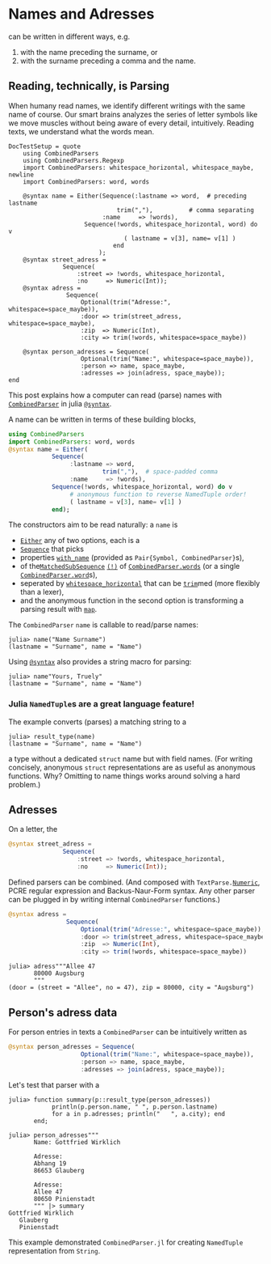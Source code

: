 # Names and Adresses
can be written in different ways, e.g.
1. with the name preceding the surname, or
2. with the surname preceding a comma and the name.


## Reading, technically, is Parsing
When humany read names, we identify different writings with the same name of course.
Our smart brains analyzes the series of letter symbols
like we move muscles without being aware of every detail, intuitively.
Reading texts, we understand what the words mean.

```@meta
DocTestSetup = quote
	using CombinedParsers
	using CombinedParsers.Regexp
	import CombinedParsers: whitespace_horizontal, whitespace_maybe, newline
	import CombinedParsers: word, words

    @syntax name = Either(Sequence(:lastname => word,  # preceding lastname
    			              trim(","),          # comma separating
    				      :name     => !words),
    			     Sequence(!words, whitespace_horizontal, word) do v
                                ( lastname = v[3], name= v[1] )
                             end
    		             );
    @syntax street_adress =
               Sequence(
                   :street => !words, whitespace_horizontal,
                   :no     => Numeric(Int));
    @syntax adress =
                Sequence(
                    Optional(trim("Adresse:", whitespace=space_maybe)),
                    :door => trim(street_adress, whitespace=space_maybe),
                    :zip  => Numeric(Int),
                    :city => trim(!words, whitespace=space_maybe))
					
    @syntax person_adresses = Sequence(
                    Optional(trim("Name:", whitespace=space_maybe)),
                    :person => name, space_maybe,
                    :adresses => join(adress, space_maybe));
end
```

This post explains how a computer can read (parse) names 
with [`CombinedParser`](@ref) in julia [`@syntax`](@ref).

A name can be written in terms of these building blocks,
```julia
using CombinedParsers
import CombinedParsers: word, words
@syntax name = Either(
            Sequence(
                 :lastname => word,
    		              trim(","),  # space-padded comma
        		 :name     => !words),
            Sequence(!words, whitespace_horizontal, word) do v
                 # anonymous function to reverse NamedTuple order!
                 ( lastname = v[3], name= v[1] )
            end);
```

The constructors aim to be read naturally: a `name` is 
- [`Either`](@ref) any of two options, each is a
- [`Sequence`](@ref) that picks
- properties [`with_name`](@ref) (provided as `Pair{Symbol, CombinedParser}`s),
- of the[`MatchedSubSequence`](@ref) [`(!)`](@ref) of [`CombinedParser.words`](@ref) (or a single [`CombinedParser.word`](@ref)s), 
- seperated by [`whitespace_horizontal`](@ref) that can be [`trim`](@ref)med (more flexibly than a lexer),
- and the anonymous function in the second option is transforming a parsing result with [`map`](@ref).

The `CombinedParser` `name` is callable to read/parse names:
```@jldoctest
julia> name("Name Surname")
(lastname = "Surname", name = "Name")
```

Using [`@syntax`](@ref) also provides a string macro for parsing:
```@jldoctest
julia> name"Yours, Truely"
(lastname = "Surname", name = "Name")
```

### Julia `NamedTuple`s are a great language feature! 
The example converts (parses) a matching string to a
```@jldoctest
julia> result_type(name)
(lastname = "Surname", name = "Name")
```
a type without a dedicated `struct` name but with field names.
(For writing concisely, anonymous `struct` representations are as useful as anonymous functions.
Why?  Omitting to name things works around solving a hard problem.)

## Adresses
On a letter, the
```julia
@syntax street_adress =
               Sequence(
                   :street => !words, whitespace_horizontal,
                   :no     => Numeric(Int));
```

Defined parsers can be combined.
(And composed with `TextParse.`[`Numeric`](@ref), PCRE regular expression and Backus-Naur-Form syntax.
Any other parser can be plugged in by writing internal `CombinedParser` functions.)

```julia
@syntax adress =
                Sequence(
                    Optional(trim("Adresse:", whitespace=space_maybe)),
                    :door => trim(street_adress, whitespace=space_maybe),
                    :zip  => Numeric(Int),
                    :city => trim(!words, whitespace=space_maybe))
```


```jldoctest
julia> adress"""Allee 47
       80000 Augsburg
       """
(door = (street = "Allee", no = 47), zip = 80000, city = "Augsburg")
```

## Person's adress data
For person entries in texts a `CombinedParser` can be intuitively written as

```julia
@syntax person_adresses = Sequence(
                    Optional(trim("Name:", whitespace=space_maybe)),
                    :person => name, space_maybe,
                    :adresses => join(adress, space_maybe));
```


Let's test that parser with a
```jldoctest
julia> function summary(p::result_type(person_adresses)) 
            println(p.person.name, " ", p.person.lastname)
            for a in p.adresses; println("   ", a.city); end
       end;

julia> person_adresses"""
       Name: Gottfried Wirklich
       
       Adresse:
       Abhang 19
       86653 Glauberg
       
       Adresse:
       Allee 47
       80650 Pinienstadt
       """ |> summary
Gottfried Wirklich
   Glauberg
   Pinienstadt
```

This example demonstrated `CombinedParser.jl` for creating `NamedTuple` representation from `String`.

